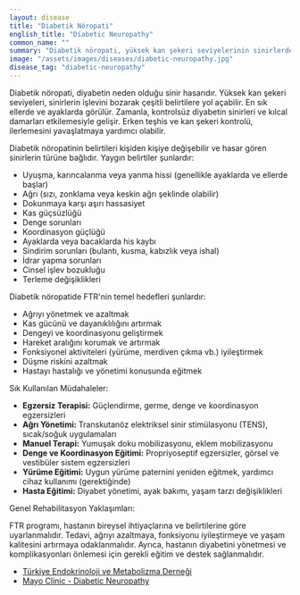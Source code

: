 ```yaml
---
layout: disease
title: "Diabetik Nöropati"
english_title: "Diabetic Neuropathy"
common_name: ""
summary: "Diabetik nöropati, yüksek kan şekeri seviyelerinin sinirlerde hasara yol açması sonucu ortaya çıkan bir sinir hasarı türüdür. En sık görülen komplikasyonlardan biridir."
image: "/assets/images/diseases/diabetic-neuropathy.jpg"
disease_tag: "diabetic-neuropathy"
---
```





Diabetik nöropati, diyabetin neden olduğu sinir hasarıdır. Yüksek kan şekeri seviyeleri, sinirlerin işlevini bozarak çeşitli belirtilere yol açabilir. En sık ellerde ve ayaklarda görülür. Zamanla, kontrolsüz diyabetin sinirleri ve kılcal damarları etkilemesiyle gelişir. Erken teşhis ve kan şekeri kontrolü, ilerlemesini yavaşlatmaya yardımcı olabilir.


Diabetik nöropatinin belirtileri kişiden kişiye değişebilir ve hasar gören sinirlerin türüne bağlıdır. Yaygın belirtiler şunlardır:

*   Uyuşma, karıncalanma veya yanma hissi (genellikle ayaklarda ve ellerde başlar)
*   Ağrı (sızı, zonklama veya keskin ağrı şeklinde olabilir)
*   Dokunmaya karşı aşırı hassasiyet
*   Kas güçsüzlüğü
*   Denge sorunları
*   Koordinasyon güçlüğü
*   Ayaklarda veya bacaklarda his kaybı
*   Sindirim sorunları (bulantı, kusma, kabızlık veya ishal)
*   İdrar yapma sorunları
*   Cinsel işlev bozukluğu
*   Terleme değişiklikleri


Diabetik nöropatide FTR'nin temel hedefleri şunlardır:

*   Ağrıyı yönetmek ve azaltmak
*   Kas gücünü ve dayanıklılığını artırmak
*   Dengeyi ve koordinasyonu geliştirmek
*   Hareket aralığını korumak ve artırmak
*   Fonksiyonel aktiviteleri (yürüme, merdiven çıkma vb.) iyileştirmek
*   Düşme riskini azaltmak
*   Hastayı hastalığı ve yönetimi konusunda eğitmek

Sık Kullanılan Müdahaleler:

*   **Egzersiz Terapisi:** Güçlendirme, germe, denge ve koordinasyon egzersizleri
*   **Ağrı Yönetimi:** Transkutanöz elektriksel sinir stimülasyonu (TENS), sıcak/soğuk uygulamaları
*   **Manuel Terapi:** Yumuşak doku mobilizasyonu, eklem mobilizasyonu
*   **Denge ve Koordinasyon Eğitimi:** Propriyoseptif egzersizler, görsel ve vestibüler sistem egzersizleri
*   **Yürüme Eğitimi:** Uygun yürüme paternini yeniden eğitmek, yardımcı cihaz kullanımı (gerektiğinde)
*   **Hasta Eğitimi:** Diyabet yönetimi, ayak bakımı, yaşam tarzı değişiklikleri

Genel Rehabilitasyon Yaklaşımları:

FTR programı, hastanın bireysel ihtiyaçlarına ve belirtilerine göre uyarlanmalıdır. Tedavi, ağrıyı azaltmaya, fonksiyonu iyileştirmeye ve yaşam kalitesini artırmaya odaklanmalıdır. Ayrıca, hastanın diyabetini yönetmesi ve komplikasyonları önlemesi için gerekli eğitim ve destek sağlanmalıdır.


*   [Türkiye Endokrinoloji ve Metabolizma Derneği](https://www.temd.org.tr/)
*   [Mayo Clinic - Diabetic Neuropathy](https://www.mayoclinic.org/diseases-conditions/diabetic-neuropathy/symptoms-causes/syc-20371580)

